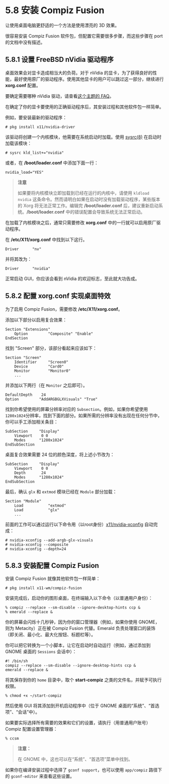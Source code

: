 # 5.8 安装 Compiz Fusion

让使用桌面电脑更舒适的一个方法是使用漂亮的 3D 效果。

很容易安装 Compiz Fusion 软件包，但配置它需要很多步骤，而这些步骤在 port 的文档中没有描述。

## 5.8.1 设置 FreeBSD nVidia 驱动程序

桌面效果会对显卡造成相当大的负荷。对于 nVidia 的显卡，为了获得良好的性能，最好使用原厂的驱动程序。使用其他显卡的用户可以跳过这一部分，继续进行 **xorg.conf** 配置。

要确定需要哪种 nVidia 驱动，请查看[这个主题的 FAQ](https://docs.freebsd.org/en/books/faq/#idp59950544)。

在确定了你的显卡要使用的正确驱动程序后，其安装过程和其他软件包一样简单。

例如，要安装最新的驱动程序：

```
# pkg install x11/nvidia-driver
```

该驱动将创建一个内核模块，他需要在系统启动时加载。使用 [sysrc(8)](https://www.freebsd.org/cgi/man.cgi?query=sysrc&sektion=8&format=html) 在启动时加载该模块：

```
# sysrc kld_list+="nvidia"
```

或者，在 **/boot/loader.conf** 中添加下面一行：

```
nvidia_load="YES"
```

> **注意**
>
> 如果要将内核模块立即加载到已经在运行的内核中，请使用 `kldload nvidia` 这条命令。然而请明白如果在启动时没有加载驱动程序，某些版本的 Xorg 将无法正常工作。编辑完 **/boot/loader.conf** 后，建议重新启动系统。**/boot/loader.conf** 中的错误配置会导致系统无法正常启动。

在加载了内核模块之后，通常只需要修改 **xorg.conf** 中的一行就可以启用原厂驱动程序。

在 **/etc/X11/xorg.conf** 中找到以下这行。

```
Driver      "nv"
```

并将其改为：
```
Driver      "nvidia"
```
正常启动 GUI，你应该会看到 nVidia 的欢迎标志，至此就大功告成。

## 5.8.2 配置 xorg.conf 实现桌面特效

为了启用 Compiz Fusion，需要修改 **/etc/X11/xorg.conf**。

添加以下部分以启用复合效果：

```
Section "Extensions"
    Option         "Composite" "Enable"
EndSection
```
找到 "Screen" 部分，该部分看起来应该如下：

```
Section "Screen"
    Identifier     "Screen0"
    Device         "Card0"
    Monitor        "Monitor0"
    ...
```

并添加以下两行（在 `Monitor` 之后即可）。

```
DefaultDepth    24
Option         "AddARGBGLXVisuals" "True"
```

找到你希望使用的屏幕分辨率对应的 `Subsection`。例如，如果你希望使用`1280x1024`分辨率，找到下面的部分。如果所需的分辨率没有出现在任何分节中，你可以手工添加相关条目：

```
SubSection     "Display"
    Viewport    0 0
    Modes      "1280x1024"
EndSubSection
```

桌面复合效果需要 24 位的颜色深度，将上述小节改为：

```
SubSection     "Display"
    Viewport    0 0
    Depth       24
    Modes      "1280x1024"
EndSubSection
```

最后，确认 `glx` 和 `extmod` 模块已经在 `Module` 部分加载：

```
Section "Module"
    Load           "extmod"
    Load           "glx"
    ...
```

前面的工作可以通过运行以下命令用（以root身份）[x11/nvidia-xconfig](https://cgit.freebsd.org/ports/tree/x11/nvidia-xconfig/pkg-descr) 自动完成：

```
# nvidia-xconfig --add-argb-glx-visuals
# nvidia-xconfig --composite
# nvidia-xconfig --depth=24
```
 
## 5.8.3 安装配置 Compiz Fusion

安装 Compiz Fusion 就像其他软件包一样简单：

```
# pkg install x11-wm/compiz-fusion
```

安装完成后，启动你的图形桌面，在终端输入以下命令（以普通用户身份）：

```
% compiz --replace --sm-disable --ignore-desktop-hints ccp &
% emerald --replace &
```

你的屏幕会闪烁十几秒钟，因为你的窗口管理器（例如，如果你使用 GNOME，则为 Metacity）正在被 Compiz Fusion 代替。Emerald 负责处理窗口的装饰（即关闭、最小化、最大化按钮、标题栏等）。

你可以把它转换为一个小脚本，让它在启动时自动运行（例如，通过添加到 GNOME 桌面的 `Sessions` 会话中）：

```
#! /bin/sh
compiz --replace --sm-disable --ignore-desktop-hints ccp &
emerald --replace &
```

将其保存到你的 `home` 目录中，取个 **start-compiz** 之类的文件名，并赋予可执行权限。

```
% chmod +x ~/start-compiz
```

然后使用 GUI 将其添加到开机启动程序中（位于 GNOME 桌面的“系统”、“首选项”、“会话”中）。

如果要实际选择所有需要的效果和它们的设置，请执行（用普通用户账号）Compiz 配置设置管理器：

```
% ccsm
```

> **注意：**
>
> 在 GNOME 中，这也可以在“系统”、“首选项”菜单中找到。

如果你在编译安装过程中选择了 `gconf support`，也可以使用 `app/compiz` 路径下的 `gconf-editor` 来查看这些设置。
